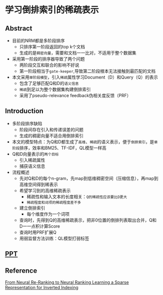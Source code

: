 # 学习倒排索引的稀疏表示

## Abstract

* 目前的NRM都是多阶段排序
  * 只排序第一阶段返回的top k个文档
  * 生成的是`稠密向量`，需要和文档一一比对，不适用于整个数据集
* 采用第一阶段的排序器导致了两个问题
  * 两阶段交互和联合的影响不好说
  * 第一阶段相当于`gate-keeper`,导致第二阶段根本无法接触到最匹配的文档
* 本文采用`单阶段模型`，引入`稀疏`属性学习Document（D）和Query（Q）的表示
  * 包含了足够匹配Q和D的`语义信息`
  * `稀疏`到足以为整个数据集构建倒排索引
  * 采用了pseudo-relevance feedback伪相关度反馈（PRF）
## Introduction

* 多阶段排序缺陷
  * 阶段间存在引入和传递误差的问题
  * 生成的稠密向量不适合用倒排索引
* 本文的模型特点：为Q和D都生成了`高维`、`稀疏`的语义表示，便于`倒排索引`，是`单阶段`排序，效率和BM25、TF-IDF，QL模型一样高
* Q和D向量表示的`两个目标`
  * 引入稀疏属性
  * 捕获语义信息
* 流程概述
  * 先对Q和D的每个n-gram，先map到低维稠密空间（压缩信息），再map到高维空间得到稀表示
  * 希望学习到的高维稀疏表示
    * 稀疏性和输入文本的长度相关：`Q的稀疏性应该要比D更大`
    * `稀疏程度和词项的稀疏程度差不多`
  * 建立倒排索引
    * 每个维度作为一个词项
  * 查询时，先得到Q的高维稀疏表示，把非0位置的倒排列表取出合并，Q和D一一点积计算Score
  * 查询时用PRF扩展Q
  * 用弱监督方法训练：QL模型打弱标签

## [PPT](pdf/PPT-SNRM.pdf)

## Reference
[From Neural Re-Ranking to Neural Ranking Learning a Sparse Representation for Inverted Indexing](http://delivery.acm.org/10.1145/3280000/3271800/p497-zamani.pdf?ip=159.226.40.77&id=3271800&acc=ACTIVE%20SERVICE&key=33E289E220520BFB%2ED25FD1BB8C28ADF7%2E4D4702B0C3E38B35%2E4D4702B0C3E38B35&__acm__=1572256137_4578584be48ee316f2dafa9f17757c45)